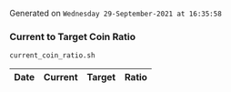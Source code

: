 Generated on `Wednesday 29-September-2021 at 16:35:58`

### Current to Target Coin Ratio
`current_coin_ratio.sh`

Date|Current|Target|Ratio
---|---|---|---
